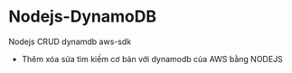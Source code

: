 # Nodejs-DynamoDB
Nodejs CRUD dynamdb aws-sdk
- Thêm xóa sửa tìm kiếm cơ bản với dynamodb của AWS bằng NODEJS
